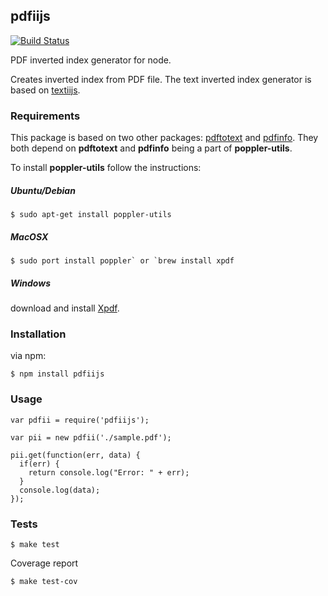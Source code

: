 ## pdfiijs

[![Build Status](https://travis-ci.org/fagbokforlaget/pdfiijs.png)](https://travis-ci.org/fagbokforlaget/pdfiijs)

PDF inverted index generator for node.

Creates inverted index from PDF file.
The text inverted index generator is based on [textiijs](https://github.com/fagbokforlaget/textiijs).

### Requirements
This package is based on two other packages: [pdftotext](https://github.com/fagbokforlaget/pdftotextjs)
and [pdfinfo](https://github.com/fagbokforlaget/pdfinfojs).
They both depend on __pdftotext__ and __pdfinfo__ being a part of __poppler-utils__.

To install __poppler-utils__ follow the instructions:

##### Ubuntu/Debian

```
$ sudo apt-get install poppler-utils
```

##### MacOSX

```
$ sudo port install poppler` or `brew install xpdf
```

##### Windows

download and install [Xpdf](http://www.foolabs.com/xpdf/download.html).

### Installation

via npm:

```
$ npm install pdfiijs
```

### Usage

```
var pdfii = require('pdfiijs');

var pii = new pdfii('./sample.pdf');

pii.get(function(err, data) {
  if(err) {
    return console.log("Error: " + err);
  }
  console.log(data);
});
```

### Tests

```
$ make test
```

Coverage report

```
$ make test-cov
```
